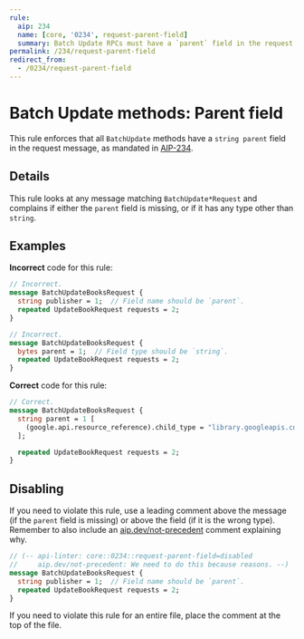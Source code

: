 ```yaml
---
rule:
  aip: 234
  name: [core, '0234', request-parent-field]
  summary: Batch Update RPCs must have a `parent` field in the request.
permalink: /234/request-parent-field
redirect_from:
  - /0234/request-parent-field
---
```


# Batch Update methods: Parent field

This rule enforces that all `BatchUpdate` methods have a `string parent` field
in the request message, as mandated in [AIP-234][].

## Details

This rule looks at any message matching `BatchUpdate*Request` and complains if
either the `parent` field is missing, or if it has any type other than
`string`.

## Examples

**Incorrect** code for this rule:

```proto
// Incorrect.
message BatchUpdateBooksRequest {
  string publisher = 1;  // Field name should be `parent`.
  repeated UpdateBookRequest requests = 2;
}
```

```proto
// Incorrect.
message BatchUpdateBooksRequest {
  bytes parent = 1;  // Field type should be `string`.
  repeated UpdateBookRequest requests = 2;
}
```

**Correct** code for this rule:

```proto
// Correct.
message BatchUpdateBooksRequest {
  string parent = 1 [
    (google.api.resource_reference).child_type = "library.googleapis.com/Book"
  ];

  repeated UpdateBookRequest requests = 2;
}
```

## Disabling

If you need to violate this rule, use a leading comment above the message (if
the `parent` field is missing) or above the field (if it is the wrong type).
Remember to also include an [aip.dev/not-precedent][] comment explaining why.

```proto
// (-- api-linter: core::0234::request-parent-field=disabled
//     aip.dev/not-precedent: We need to do this because reasons. --)
message BatchUpdateBooksRequest {
  string publisher = 1;  // Field name should be `parent`.
  repeated UpdateBookRequest requests = 2;
}
```

If you need to violate this rule for an entire file, place the comment at the
top of the file.

[aip-234]: https://aip.dev/234
[aip.dev/not-precedent]: https://aip.dev/not-precedent
